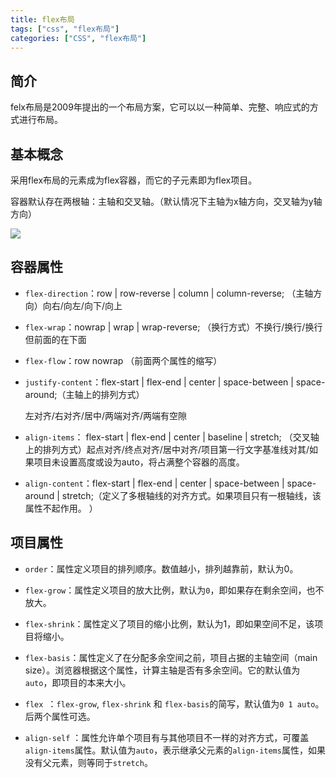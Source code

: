 ```yaml
---
title: flex布局
tags: ["css", "flex布局"]
categories: ["CSS", "flex布局"]
---
```


<!--more-->

## 简介

felx布局是2009年提出的一个布局方案，它可以以一种简单、完整、响应式的方式进行布局。

## 基本概念

采用flex布局的元素成为flex容器，而它的子元素即为flex项目。

容器默认存在两根轴：主轴和交叉轴。（默认情况下主轴为x轴方向，交叉轴为y轴方向）

![](http://www.ruanyifeng.com/blogimg/asset/2015/bg2015071004.png)

## 容器属性

- `flex-direction`：row | row-reverse | column | column-reverse; （主轴方向）向右/向左/向下/向上

- `flex-wrap`：nowrap | wrap | wrap-reverse; （换行方式）不换行/换行/换行但前面的在下面

- `flex-flow`：row nowrap （前面两个属性的缩写） 

- `justify-content`：flex-start | flex-end | center | space-between | space-around;（主轴上的排列方式）

  左对齐/右对齐/居中/两端对齐/两端有空隙

- `align-items`： flex-start | flex-end | center | baseline | stretch; （交叉轴上的排列方式）起点对齐/终点对齐/居中对齐/项目第一行文字基准线对其/如果项目未设置高度或设为auto，将占满整个容器的高度。 

- `align-content`：flex-start | flex-end | center | space-between | space-around | stretch;（定义了多根轴线的对齐方式。如果项目只有一根轴线，该属性不起作用。 ）

## 项目属性

- `order`：属性定义项目的排列顺序。数值越小，排列越靠前，默认为0。 

- `flex-grow`：属性定义项目的放大比例，默认为`0`，即如果存在剩余空间，也不放大。

- `flex-shrink`：属性定义了项目的缩小比例，默认为1，即如果空间不足，该项目将缩小。 

- `flex-basis`：属性定义了在分配多余空间之前，项目占据的主轴空间（main size）。浏览器根据这个属性，计算主轴是否有多余空间。它的默认值为`auto`，即项目的本来大小。 

- `flex `：`flex-grow`, `flex-shrink` 和 `flex-basis`的简写，默认值为`0 1 auto`。后两个属性可选。 

- `align-self` ：属性允许单个项目有与其他项目不一样的对齐方式，可覆盖`align-items`属性。默认值为`auto`，表示继承父元素的`align-items`属性，如果没有父元素，则等同于`stretch`。 

